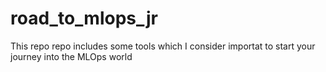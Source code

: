 # road_to_mlops_jr
This repo repo includes some tools which I consider importat to start your journey into the MLOps world 
